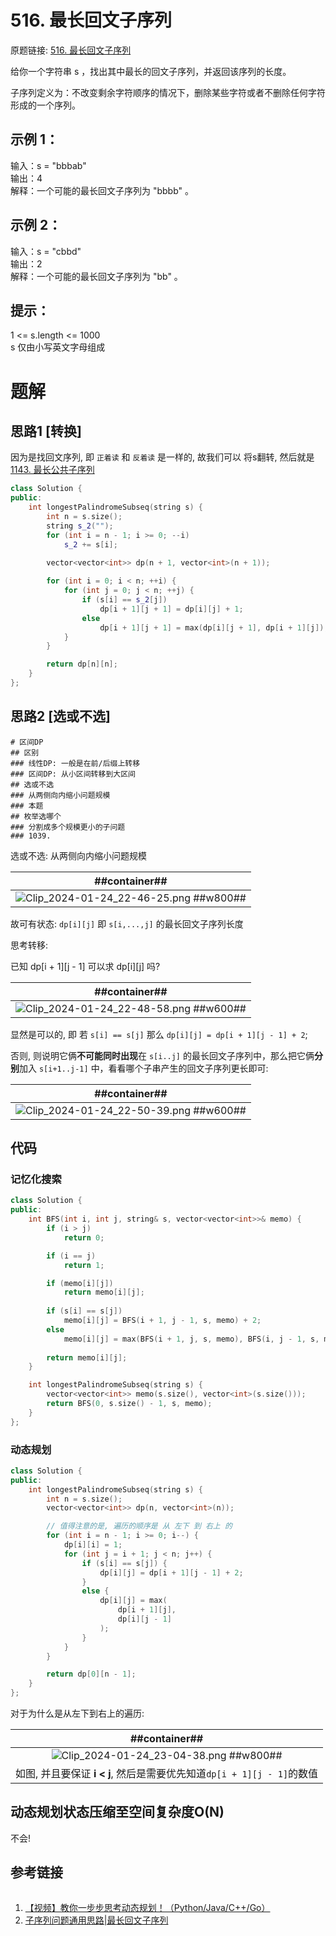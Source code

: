 # 516. 最长回文子序列
原题链接: [516. 最长回文子序列](https://leetcode.cn/problems/longest-palindromic-subsequence/description/)

给你一个字符串 s ，找出其中最长的回文子序列，并返回该序列的长度。

子序列定义为：不改变剩余字符顺序的情况下，删除某些字符或者不删除任何字符形成的一个序列。

## 示例 1：

输入：s = "bbbab"<br>
输出：4<br>
解释：一个可能的最长回文子序列为 "bbbb" 。
## 示例 2：

输入：s = "cbbd"<br>
输出：2<br>
解释：一个可能的最长回文子序列为 "bb" 。
 

## 提示：

1 <= s.length <= 1000<br>
s 仅由小写英文字母组成

# 题解
## 思路1 [转换]
因为是找回文序列, 即 `正着读` 和 `反着读` 是一样的, 故我们可以 将s翻转, 然后就是 [1143. 最长公共子序列](../016-最长公共子序列/index.md)

```C++
class Solution {
public:
    int longestPalindromeSubseq(string s) {
        int n = s.size();
        string s_2("");
        for (int i = n - 1; i >= 0; --i)
            s_2 += s[i];
        
        vector<vector<int>> dp(n + 1, vector<int>(n + 1));

        for (int i = 0; i < n; ++i) {
            for (int j = 0; j < n; ++j) {
                if (s[i] == s_2[j])
                    dp[i + 1][j + 1] = dp[i][j] + 1;
                else
                    dp[i + 1][j + 1] = max(dp[i][j + 1], dp[i + 1][j]);
            }
        }

        return dp[n][n];
    }
};
```

## 思路2 [选或不选]
```markmap##h300
# 区间DP
## 区别
### 线性DP: 一般是在前/后缀上转移
### 区间DP: 从小区间转移到大区间
## 选或不选
### 从两侧向内缩小问题规模
### 本题
## 枚举选哪个
### 分割成多个规模更小的子问题
### 1039.
```

选或不选: 从两侧向内缩小问题规模

| ##container## |
|:--:|
|![Clip_2024-01-24_22-46-25.png ##w800##](./Clip_2024-01-24_22-46-25.png)|

故可有状态: `dp[i][j]` 即 `s[i,...,j]` 的最长回文子序列长度

思考转移:

已知 dp[i + 1][j - 1] 可以求 dp[i][j] 吗?

| ##container## |
|:--:|
|![Clip_2024-01-24_22-48-58.png ##w600##](./Clip_2024-01-24_22-48-58.png)|

显然是可以的, 即 若 `s[i] == s[j]` 那么 `dp[i][j] = dp[i + 1][j - 1] + 2`;

否则, 则说明它俩**不可能同时出现**在 `s[i..j]` 的最长回文子序列中，那么把它俩**分别**加入 `s[i+1..j-1]` 中，看看哪个子串产生的回文子序列更长即可:

| ##container## |
|:--:|
|![Clip_2024-01-24_22-50-39.png ##w600##](./Clip_2024-01-24_22-50-39.png)|

## 代码
### 记忆化搜索

```C++
class Solution {
public:
    int BFS(int i, int j, string& s, vector<vector<int>>& memo) {
        if (i > j)
            return 0;

        if (i == j)
            return 1;

        if (memo[i][j])
            return memo[i][j];
        
        if (s[i] == s[j])
            memo[i][j] = BFS(i + 1, j - 1, s, memo) + 2;
        else
            memo[i][j] = max(BFS(i + 1, j, s, memo), BFS(i, j - 1, s, memo));
        
        return memo[i][j];
    }

    int longestPalindromeSubseq(string s) {
        vector<vector<int>> memo(s.size(), vector<int>(s.size()));
        return BFS(0, s.size() - 1, s, memo);
    }
};
```

### 动态规划

```C++
class Solution {
public:
    int longestPalindromeSubseq(string s) {
        int n = s.size();
        vector<vector<int>> dp(n, vector<int>(n));

        // 值得注意的是, 遍历的顺序是 从 左下 到 右上 的
        for (int i = n - 1; i >= 0; i--) {
            dp[i][i] = 1;
            for (int j = i + 1; j < n; j++) {
                if (s[i] == s[j]) {
                    dp[i][j] = dp[i + 1][j - 1] + 2;
                }
                else {
                    dp[i][j] = max(
                        dp[i + 1][j],
                        dp[i][j - 1]
                    );
                }
            }
        }

        return dp[0][n - 1];
    }
};
```

对于为什么是从左下到右上的遍历:

| ##container## |
|:--:|
|![Clip_2024-01-24_23-04-38.png ##w800##](./Clip_2024-01-24_23-04-38.png)|
|如图, 并且要保证 **i < j**, 然后是需要优先知道`dp[i + 1][j - 1]`的数值|

## 动态规划状态压缩至空间复杂度O(N)
不会!

## 参考链接
```bilibili ##BV1Gs4y1E7EU##w500##
```

1. [【视频】教你一步步思考动态规划！（Python/Java/C++/Go）](https://leetcode.cn/problems/longest-palindromic-subsequence/solutions/2203001/shi-pin-jiao-ni-yi-bu-bu-si-kao-dong-tai-kgkg)
2. [子序列问题通用思路|最长回文子序列](https://leetcode.cn/problems/longest-palindromic-subsequence/solutions/67456/zi-xu-lie-wen-ti-tong-yong-si-lu-zui-chang-hui-wen)